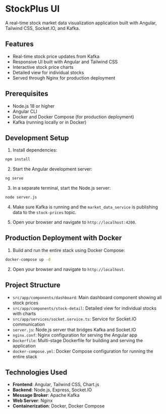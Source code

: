 # StockPlus UI

A real-time stock market data visualization application built with Angular, Tailwind CSS, Socket.IO, and Kafka.

## Features

- Real-time stock price updates from Kafka
- Responsive UI built with Angular and Tailwind CSS
- Interactive stock price charts
- Detailed view for individual stocks
- Served through Nginx for production deployment

## Prerequisites

- Node.js 18 or higher
- Angular CLI
- Docker and Docker Compose (for production deployment)
- Kafka (running locally or in Docker)

## Development Setup

1. Install dependencies:

```bash
npm install
```

2. Start the Angular development server:

```bash
ng serve
```

3. In a separate terminal, start the Node.js server:

```bash
node server.js
```

4. Make sure Kafka is running and the `market_data_service` is publishing data to the `stock-prices` topic.

5. Open your browser and navigate to `http://localhost:4200`.

## Production Deployment with Docker

1. Build and run the entire stack using Docker Compose:

```bash
docker-compose up -d
```

2. Open your browser and navigate to `http://localhost`.

## Project Structure

- `src/app/components/dashboard`: Main dashboard component showing all stock prices
- `src/app/components/stock-detail`: Detailed view for individual stocks with charts
- `src/app/services/socket.service.ts`: Service for Socket.IO communication
- `server.js`: Node.js server that bridges Kafka and Socket.IO
- `nginx.conf`: Nginx configuration for serving the Angular app
- `Dockerfile`: Multi-stage Dockerfile for building and serving the application
- `docker-compose.yml`: Docker Compose configuration for running the entire stack

## Technologies Used

- **Frontend**: Angular, Tailwind CSS, Chart.js
- **Backend**: Node.js, Express, Socket.IO
- **Message Broker**: Apache Kafka
- **Web Server**: Nginx
- **Containerization**: Docker, Docker Compose
